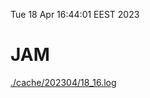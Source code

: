 Tue 18 Apr 16:44:01 EEST 2023
# JAM
<a href='./cache/202304/18_16.log'>./cache/202304/18_16.log</a>
